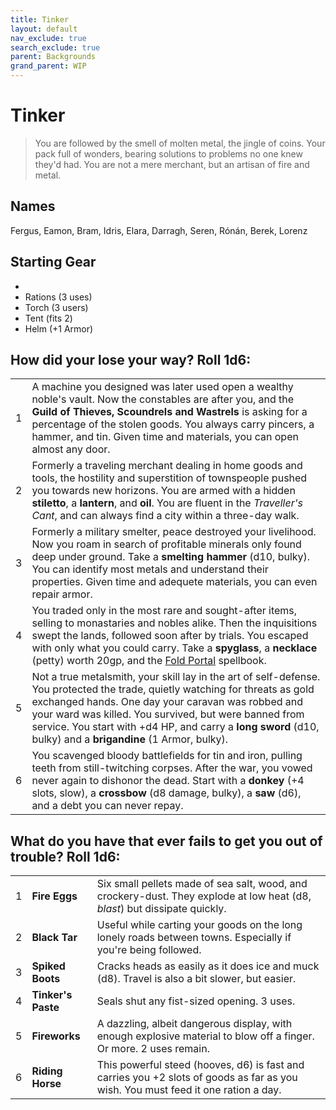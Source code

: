 ```yaml
---
title: Tinker
layout: default
nav_exclude: true
search_exclude: true
parent: Backgrounds
grand_parent: WIP
---
```


# Tinker

> You are followed by the smell of molten metal, the jingle of coins. Your pack full of wonders, bearing solutions to problems no one knew they'd had. You are not a mere merchant, but an artisan of fire and metal. 

## Names
Fergus, Eamon, Bram, Idris, Elara, Darragh, Seren, Rónán, Berek, Lorenz

## Starting Gear

- 
- Rations (3 uses)
- Torch (3 users)
- Tent (fits 2)
- Helm (+1 Armor)

## How did your lose your way? Roll 1d6:

|     |                                                                                                                                                                                                                                                                                                                                                                   |
| --- | ----------------------------------------------------------------------------------------------------------------------------------------------------------------------------------------------------------------------------------------------------------------------------------------------------------------------------------------------------------------- |
| 1   | A machine you designed was later used open a wealthy noble's vault. Now the constables are after you, and the **Guild of Thieves, Scoundrels and Wastrels** is asking for a percentage of the stolen goods. You always carry pincers, a hammer, and tin. Given time and materials, you can open almost any door.                                                  |
| 2   | Formerly a traveling merchant dealing in home goods and tools, the hostility and superstition of townspeople pushed you towards new horizons. You are armed with a hidden **stiletto**, a **lantern**, and **oil**. You are fluent in the _Traveller's Cant_, and can always find a city within a three-day walk.                                                 |
| 3   | Formerly a military smelter, peace destroyed your livelihood. Now you roam in search of profitable minerals only found deep under ground. Take a **smelting hammer** (d10, bulky). You can identify most metals and understand their properties. Given time and adequete materials, you can even repair armor.                                                    |
| 4   | You traded only in the most rare and sought-after items, selling to monastaries and nobles alike. Then the inquisitions swept the lands, followed soon after by trials. You escaped with only what you could carry. Take a **spyglass**, a **necklace** (petty) worth 20gp, and the [Fold Portal](https://cairnrpg.com/resources/more-spellbooks/#fold-portal) spellbook.     |
| 5   | Not a true metalsmith, your skill lay in the art of self-defense. You protected the trade, quietly watching for threats as gold exchanged hands. One day your caravan was robbed and your ward was killed. You survived, but were banned from service. You start with +d4 HP, and carry a **long sword** (d10, bulky) and a **brigandine** (1 Armor, bulky). |
| 6   | You scavenged bloody battlefields for tin and iron, pulling teeth from still-twitching corpses. After the war, you vowed never again to dishonor the dead. Start with a **donkey** (+4 slots, slow), a **crossbow** (d8 damage, bulky), a **saw** (d6), and a debt you can never repay.                                                                           |

## What do you have that ever fails to get you out of trouble? Roll 1d6:

|     |                    |                                                                                                                                   |
| --- | ------------------ | --------------------------------------------------------------------------------------------------------------------------------- |
| 1   | **Fire Eggs**      | Six small pellets made of sea salt, wood, and crockery-dust. They explode at low heat (d8, _blast_) but dissipate quickly.        |
| 2   | **Black Tar**      | Useful while carting your goods on the long lonely roads between towns. Especially if you're being followed.                      |
| 3   | **Spiked Boots**   | Cracks heads as easily as it does ice and muck (d8). Travel is also a bit slower, but easier.                                     |
| 4   | **Tinker's Paste** | Seals shut any fist-sized opening. 3 uses.                                                                                        |
| 5   | **Fireworks**      | A dazzling, albeit dangerous display, with enough explosive material to blow off a finger. Or more. 2 uses remain.                |
| 6   | **Riding Horse**   | This powerful steed (hooves, d6) is fast and carries you +2 slots of goods as far as you wish. You must feed it one ration a day. |

